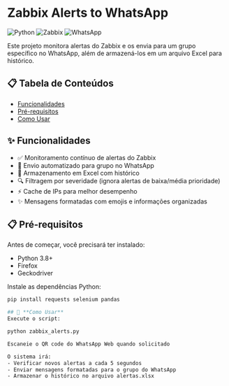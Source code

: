# Zabbix Alerts to WhatsApp

![Python](https://img.shields.io/badge/python-3.8+-blue.svg)
![Zabbix](https://img.shields.io/badge/Zabbix-5.0+-orange.svg)
![WhatsApp](https://img.shields.io/badge/WhatsApp-Web-green.svg)

Este projeto monitora alertas do Zabbix e os envia para um grupo específico no WhatsApp, além de armazená-los em um arquivo Excel para histórico.

## 📋 Tabela de Conteúdos
- [Funcionalidades](#✨-funcionalidades)
- [Pré-requisitos](#📋-pré-requisitos)
- [Como Usar](#🚀-como-usar)

## ✨ Funcionalidades

- ✅ Monitoramento contínuo de alertas do Zabbix
- 📲 Envio automatizado para grupo no WhatsApp
- 💾 Armazenamento em Excel com histórico
- 🔍 Filtragem por severidade (ignora alertas de baixa/média prioridade)
- ⚡ Cache de IPs para melhor desempenho
- ✨ Mensagens formatadas com emojis e informações organizadas

## 📋 Pré-requisitos

Antes de começar, você precisará ter instalado:

- Python 3.8+
- Firefox
- Geckodriver

Instale as dependências Python:
```bash
pip install requests selenium pandas

## 🚀 **Como Usar**
Execute o script:

python zabbix_alerts.py

Escaneie o QR code do WhatsApp Web quando solicitado

O sistema irá:
- Verificar novos alertas a cada 5 segundos
- Enviar mensagens formatadas para o grupo do WhatsApp
- Armazenar o histórico no arquivo alertas.xlsx
